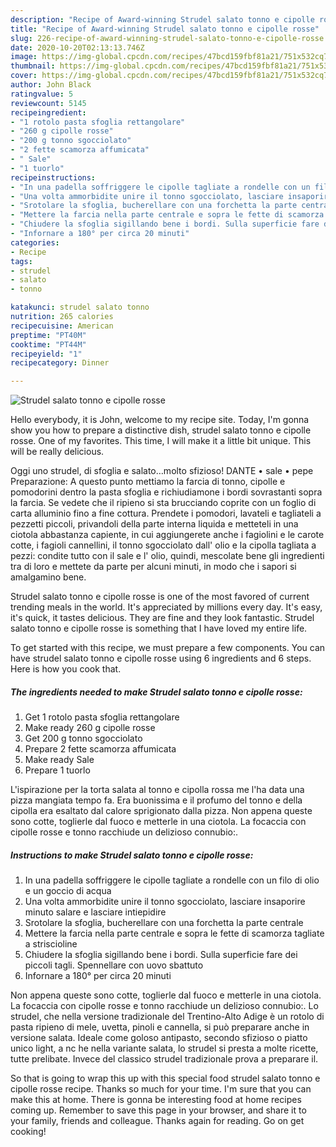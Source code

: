 ```yaml
---
description: "Recipe of Award-winning Strudel salato tonno e cipolle rosse"
title: "Recipe of Award-winning Strudel salato tonno e cipolle rosse"
slug: 226-recipe-of-award-winning-strudel-salato-tonno-e-cipolle-rosse
date: 2020-10-20T02:13:13.746Z
image: https://img-global.cpcdn.com/recipes/47bcd159fbf81a21/751x532cq70/strudel-salato-tonno-e-cipolle-rosse-recipe-main-photo.jpg
thumbnail: https://img-global.cpcdn.com/recipes/47bcd159fbf81a21/751x532cq70/strudel-salato-tonno-e-cipolle-rosse-recipe-main-photo.jpg
cover: https://img-global.cpcdn.com/recipes/47bcd159fbf81a21/751x532cq70/strudel-salato-tonno-e-cipolle-rosse-recipe-main-photo.jpg
author: John Black
ratingvalue: 5
reviewcount: 5145
recipeingredient:
- "1 rotolo pasta sfoglia rettangolare"
- "260 g cipolle rosse"
- "200 g tonno sgocciolato"
- "2 fette scamorza affumicata"
- " Sale"
- "1 tuorlo"
recipeinstructions:
- "In una padella soffriggere le cipolle tagliate a rondelle con un filo di olio e un goccio di acqua"
- "Una volta ammorbidite unire il tonno sgocciolato, lasciare insaporire minuto salare e lasciare intiepidire"
- "Srotolare la sfoglia, bucherellare con una forchetta la parte centrale"
- "Mettere la farcia nella parte centrale e sopra le fette di scamorza tagliate a striscioline"
- "Chiudere la sfoglia sigillando bene i bordi. Sulla superficie fare dei piccoli tagli. Spennellare con uovo sbattuto"
- "Infornare a 180° per circa 20 minuti"
categories:
- Recipe
tags:
- strudel
- salato
- tonno

katakunci: strudel salato tonno 
nutrition: 265 calories
recipecuisine: American
preptime: "PT40M"
cooktime: "PT44M"
recipeyield: "1"
recipecategory: Dinner

---
```



![Strudel salato tonno e cipolle rosse](https://img-global.cpcdn.com/recipes/47bcd159fbf81a21/751x532cq70/strudel-salato-tonno-e-cipolle-rosse-recipe-main-photo.jpg)

Hello everybody, it is John, welcome to my recipe site. Today, I'm gonna show you how to prepare a distinctive dish, strudel salato tonno e cipolle rosse. One of my favorites. This time, I will make it a little bit unique. This will be really delicious.

Oggi uno strudel, di sfoglia e salato…molto sfizioso! DANTE • sale • pepe Preparazione: A questo punto mettiamo la farcia di tonno, cipolle e pomodorini dentro la pasta sfoglia e richiudiamone i bordi sovrastanti sopra la farcia. Se vedete che il ripieno si sta brucciando coprite con un foglio di carta alluminio fino a fine cottura. Prendete i pomodori, lavateli e tagliateli a pezzetti piccoli, privandoli della parte interna liquida e metteteli in una ciotola abbastanza capiente, in cui aggiungerete anche i fagiolini e le carote cotte, i fagioli cannellini, il tonno sgocciolato dall&#39; olio e la cipolla tagliata a pezzi: condite tutto con il sale e l&#39; olio, quindi, mescolate bene gli ingredienti tra di loro e mettete da parte per alcuni minuti, in modo che i sapori si amalgamino bene.

Strudel salato tonno e cipolle rosse is one of the most favored of current trending meals in the world. It's appreciated by millions every day. It's easy, it's quick, it tastes delicious. They are fine and they look fantastic. Strudel salato tonno e cipolle rosse is something that I have loved my entire life.


To get started with this recipe, we must prepare a few components. You can have strudel salato tonno e cipolle rosse using 6 ingredients and 6 steps. Here is how you cook that.

<!--inarticleads1-->

##### The ingredients needed to make Strudel salato tonno e cipolle rosse:

1. Get 1 rotolo pasta sfoglia rettangolare
1. Make ready 260 g cipolle rosse
1. Get 200 g tonno sgocciolato
1. Prepare 2 fette scamorza affumicata
1. Make ready  Sale
1. Prepare 1 tuorlo


L&#39;ispirazione per la torta salata al tonno e cipolla rossa me l&#39;ha data una pizza mangiata tempo fa. Era buonissima e il profumo del tonno e della cipolla era esaltato dal calore sprigionato dalla pizza. Non appena queste sono cotte, toglierle dal fuoco e metterle in una ciotola. La focaccia con cipolle rosse e tonno racchiude un delizioso connubio:. 

<!--inarticleads2-->

##### Instructions to make Strudel salato tonno e cipolle rosse:

1. In una padella soffriggere le cipolle tagliate a rondelle con un filo di olio e un goccio di acqua
1. Una volta ammorbidite unire il tonno sgocciolato, lasciare insaporire minuto salare e lasciare intiepidire
1. Srotolare la sfoglia, bucherellare con una forchetta la parte centrale
1. Mettere la farcia nella parte centrale e sopra le fette di scamorza tagliate a striscioline
1. Chiudere la sfoglia sigillando bene i bordi. Sulla superficie fare dei piccoli tagli. Spennellare con uovo sbattuto
1. Infornare a 180° per circa 20 minuti


Non appena queste sono cotte, toglierle dal fuoco e metterle in una ciotola. La focaccia con cipolle rosse e tonno racchiude un delizioso connubio:. Lo strudel, che nella versione tradizionale del Trentino-Alto Adige è un rotolo di pasta ripieno di mele, uvetta, pinoli e cannella, si può preparare anche in versione salata. Ideale come goloso antipasto, secondo sfizioso o piatto unico light, a nc he nella variante salata, lo strudel si presta a molte ricette, tutte prelibate. Invece del classico strudel tradizionale prova a preparare il. 

So that is going to wrap this up with this special food strudel salato tonno e cipolle rosse recipe. Thanks so much for your time. I'm sure that you can make this at home. There is gonna be interesting food at home recipes coming up. Remember to save this page in your browser, and share it to your family, friends and colleague. Thanks again for reading. Go on get cooking!
